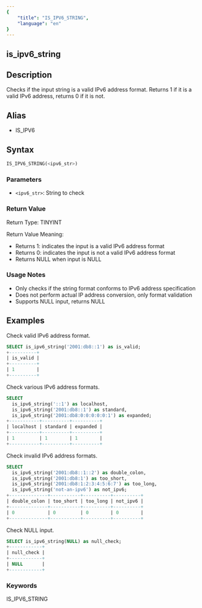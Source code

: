 ```yaml
---
{
    "title": "IS_IPV6_STRING",
    "language": "en"
}
---
```


## is_ipv6_string

## Description
Checks if the input string is a valid IPv6 address format. Returns 1 if it is a valid IPv6 address, returns 0 if it is not.

## Alias
- IS_IPV6

## Syntax
```sql
IS_IPV6_STRING(<ipv6_str>)
```

### Parameters
- `<ipv6_str>`: String to check

### Return Value
Return Type: TINYINT

Return Value Meaning:
- Returns 1: indicates the input is a valid IPv6 address format
- Returns 0: indicates the input is not a valid IPv6 address format
- Returns NULL when input is NULL

### Usage Notes
- Only checks if the string format conforms to IPv6 address specification
- Does not perform actual IP address conversion, only format validation
- Supports NULL input, returns NULL

## Examples

Check valid IPv6 address format.
```sql
SELECT is_ipv6_string('2001:db8::1') as is_valid;
+----------+
| is_valid |
+----------+
| 1        |
+----------+
```

Check various IPv6 address formats.
```sql
SELECT 
  is_ipv6_string('::1') as localhost,
  is_ipv6_string('2001:db8::1') as standard,
  is_ipv6_string('2001:db8:0:0:0:0:0:1') as expanded;
+-----------+----------+----------+
| localhost | standard | expanded |
+-----------+----------+----------+
| 1         | 1        | 1        |
+-----------+----------+----------+
```

Check invalid IPv6 address formats.
```sql
SELECT 
  is_ipv6_string('2001:db8::1::2') as double_colon,
  is_ipv6_string('2001:db8:1') as too_short,
  is_ipv6_string('2001:db8:1:2:3:4:5:6:7') as too_long,
  is_ipv6_string('not-an-ipv6') as not_ipv6;
+--------------+-----------+----------+----------+
| double_colon | too_short | too_long | not_ipv6 |
+--------------+-----------+----------+----------+
| 0            | 0         | 0        | 0        |
+--------------+-----------+----------+----------+
```

Check NULL input.
```sql
SELECT is_ipv6_string(NULL) as null_check;
+------------+
| null_check |
+------------+
| NULL       |
+------------+
```

### Keywords

IS_IPV6_STRING
